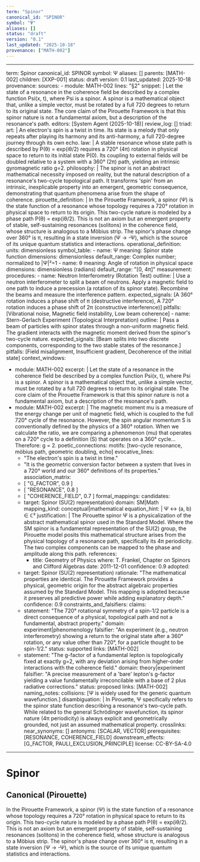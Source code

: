```yaml
---
term: "Spinor"
canonical_id: "SPINOR"
symbol: "Ψ"
aliases: []
status: "draft"
version: "0.1"
last_updated: "2025-10-18"
provenance: ["MATH-002"]
---
```


---
term: Spinor
canonical_id: SPINOR
symbol: Ψ
aliases: []
parents: [MATH-002]
children: [XXP-001]
status: draft
version: 0.1
last_updated: 2025-10-18
provenance:
  sources:
    - module: MATH-002
      lines: "§2"
      snippet: |
        Let the state of a resonance in the coherence field be described by a complex function Psi(x, t), where Psi is a spinor. A spinor is a mathematical object that, unlike a simple vector, must be rotated by a full 720 degrees to return to its original state. The core claim of the Pirouette Framework is that this spinor nature is not a fundamental axiom, but a description of the resonance's path.
  editors: [System Agent (2025-10-18)]
  review_log: []
triad:
  art: |
    An electron's spin is a twist in time. Its state is a melody that only repeats after playing its harmony and its anti-harmony, a full 720-degree journey through its own echo.
  law: |
    A stable resonance whose state path is described by P(θ) = exp(iθ/2) requires a 720° (4π) rotation in physical space to return to its initial state P(0). Its coupling to external fields will be doubled relative to a system with a 360° (2π) path, yielding an intrinsic gyromagnetic ratio g=2.
  philosophy: |
    The spinor is not an abstract mathematical necessity imposed on reality, but the natural description of a resonance's two-cycle topological path. It transforms 'spin' from an intrinsic, inexplicable property into an emergent, geometric consequence, demonstrating that quantum phenomena arise from the shape of coherence.
pirouette_definition: |
  In the Pirouette Framework, a spinor (Ψ) is the state function of a resonance whose topology requires a 720° rotation in physical space to return to its origin. This two-cycle nature is modeled by a phase path P(θ) = exp(iθ/2). This is not an axiom but an emergent property of stable, self-sustaining resonances (solitons) in the coherence field, whose structure is analogous to a Möbius strip. The spinor's phase change over 360° is π, resulting in a state inversion (Ψ → -Ψ), which is the source of its unique quantum statistics and interactions.
operational_definition:
  units: dimensionless
  symbol_table:
    - name: Ψ
      meaning: Spinor state function
      dimensions: dimensionless
      default_range: Complex number; normalized to |Ψ|²=1
    - name: θ
      meaning: Angle of rotation in physical space
      dimensions: dimensionless (radians)
      default_range: "[0, 4π]"
  measurement:
    procedures:
      - name: Neutron Interferometry (Rotation Test)
        outline: |
          Use a neutron interferometer to split a beam of neutrons. Apply a magnetic field to one path to induce a precession (a rotation of its spinor state). Recombine the beams and measure the interference pattern.
        expected_signals: [A 360° rotation induces a phase shift of π (destructive interference), A 720° rotation induces a phase shift of 2π (constructive interference)]
        pitfalls: [Vibrational noise, Magnetic field instability, Low beam coherence]
      - name: Stern-Gerlach Experiment (Topological Interpretation)
        outline: |
          Pass a beam of particles with spinor states through a non-uniform magnetic field. The gradient interacts with the magnetic moment derived from the spinor's two-cycle nature.
        expected_signals: [Beam splits into two discrete components, corresponding to the two stable states of the resonance.]
        pitfalls: [Field misalignment, Insufficient gradient, Decoherence of the initial state]
context_windows:
  - module: MATH-002
    excerpt: |
      Let the state of a resonance in the coherence field be described by a complex function Psi(x, t), where Psi is a spinor. A spinor is a mathematical object that, unlike a simple vector, must be rotated by a full 720 degrees to return to its original state. The core claim of the Pirouette Framework is that this spinor nature is not a fundamental axiom, but a description of the resonance's path.
  - module: MATH-002
    excerpt: |
      The magnetic moment mu is a measure of the energy change per unit of magnetic field, which is coupled to the full 720° cycle of the resonance. However, the spin angular momentum S is conventionally defined by the physics of a 360° rotation. When we calculate the ratio, we are comparing a phenomenon (mu) that operates on a 720° cycle to a definition (S) that operates on a 360° cycle... Therefore: g = 2.
poetic_connections:
  motifs: [two-cycle resonance, möbius path, geometric doubling, echo]
  evocative_lines:
    - "The electron's spin is a twist in time."
    - "It is the geometric conversion factor between a system that lives in a 720° world and our 360° definitions of its properties."
  association_matrix:
    - [ "G_FACTOR", 0.9 ]
    - [ "RESONANCE", 0.8 ]
    - [ "COHERENCE_FIELD", 0.7 ]
formal_mappings:
  candidates:
    - target: Spinor (SU(2) representation)
      domain: SM|Math
      mapping_kind: conceptual|mathematical
      equation_hint: |
        Ψ ↔ (a, b) ∈ ℂ²
      justification: |
        The Pirouette spinor Ψ is a physicalization of the abstract mathematical spinor used in the Standard Model. Where the SM spinor is a fundamental representation of the SU(2) group, the Pirouette model posits this mathematical structure arises from the physical topology of a resonance path, specifically its 4π periodicity. The two complex components can be mapped to the phase and amplitude along this path.
      references:
        - title: Geometry of Physics
          where: T. Frankel, Chapter on Spinors and Clifford Algebras
          date: 2011-12-01
      confidence: 0.9
  adopted:
    - target: Spinor (SU(2) representation)
      rationale: "The mathematical properties are identical. The Pirouette Framework provides a physical, geometric origin for the abstract algebraic properties assumed by the Standard Model. This mapping is adopted because it preserves all predictive power while adding explanatory depth."
      confidence: 0.9
constraints_and_falsifiers:
  claims:
    - statement: "The 720° rotational symmetry of a spin-1/2 particle is a direct consequence of a physical, topological path and not a fundamental, abstract property."
      domain: experiment|phenomenology
      falsifier: "An experiment (e.g., neutron interferometry) showing a return to the original state after a 360° rotation, or any value other than 720°, for a particle thought to be spin-1/2."
      status: supported
      links: [MATH-002]
    - statement: "The g-factor of a fundamental lepton is topologically fixed at exactly g=2, with any deviation arising from higher-order interactions with the coherence field."
      domain: theory|experiment
      falsifier: "A precise measurement of a 'bare' lepton's g-factor yielding a value fundamentally irreconcilable with a base of 2 plus radiative corrections."
      status: proposed
      links: [MATH-002]
naming_notes:
  collisions: [Ψ is widely used for the generic quantum wavefunction.]
  disambiguation: |
    In Pirouette, Ψ specifically refers to the spinor state function describing a resonance's two-cycle path. While related to the general Schrödinger wavefunction, its spinor nature (4π periodicity) is always explicit and geometrically grounded, not just an assumed mathematical property.
crosslinks:
  near_synonyms: []
  antonyms: [SCALAR, VECTOR]
  prerequisites: [RESONANCE, COHERENCE_FIELD]
  downstream_effects: [G_FACTOR, PAULI_EXCLUSION_PRINCIPLE]
license: CC-BY-SA-4.0
---

# Spinor

## Canonical (Pirouette)
In the Pirouette Framework, a spinor (Ψ) is the state function of a resonance whose topology requires a 720° rotation in physical space to return to its origin. This two-cycle nature is modeled by a phase path P(θ) = exp(iθ/2). This is not an axiom but an emergent property of stable, self-sustaining resonances (solitons) in the coherence field, whose structure is analogous to a Möbius strip. The spinor's phase change over 360° is π, resulting in a state inversion (Ψ → -Ψ), which is the source of its unique quantum statistics and interactions.
